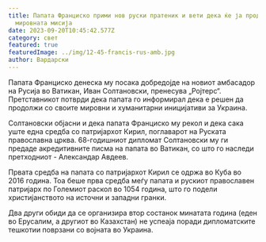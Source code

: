 ```yaml
---
title: Папата Франциско прими нов руски пратеник и вети дека ќе ја продолжи
  мировната мисија
date: 2023-09-20T10:45:42.577Z
category: свет
featured: true
featuredImage: ../img/12-45-francis-rus-amb.jpg
author: Вардарски
---
```

Папата Франциско денеска му посака добредојде на новиот амбасадор на Русија во Ватикан, Иван Солтановски, пренесува „Ројтерс“. Претставникот потврди дека папата го информирал дека е решен да продолжи со своите мировни и хуманитарни иницијативи за Украина.

Солтановски објасни и дека папата Франциско му рекол и дека сака уште една средба со патријархот Кирил, поглаварот на Руската православна црква. 68-годишниот дипломат Солтановски му ги предаде акредитивните писма на папата во Ватикан, со што го наследи претходниот - Александар Авдеев.

Првата средба на папата со патријархот Кирил се одржа во Куба во 2016 година. Тоа беше прва средба меѓу папата и рускиот православен патријарх по Големиот раскол во 1054 година, што го подели христијанството на источни и западни гранки.

Два други обиди да се организира втор состанок минатата година (еден во Ерусалим, а другиот во Казахстан) не успеаја поради дипломатските тешкотии поврзани со војната во Украина.